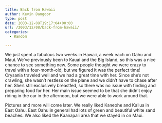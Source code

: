 ```yaml
---
title: Back from Hawaii
author: Kevin Dangoor
type: post
date: 2003-12-08T19:17:04+00:00
url: /2003/12/08/back-from-hawaii/
categories:
  - Random

---
```

We just spent a fabulous two weeks in Hawaii, a week each on Oahu and Maui. We&#8217;ve previously been to Kauai and the Big Island, so this was a nice chance to see something new. Some people thought we were crazy to travel with a four-month-old, but we figured it was the perfect time! Crysania traveled well and we had a great time with her. Since she&#8217;s not crawling, she wasn&#8217;t restless on the plane and we didn&#8217;t have to chase after her. She&#8217;s still exclusively breastfed, so there was no issue with finding and preparing food for her. Her main issue seemed to be that she didn&#8217;t enjoy riding in the car in the afternoon, but we were able to work around that.

Pictures and more will come later. We really liked Kaneohe and Kailua in East Oahu. East Oahu in general had lots of green and beautiful white sand beaches. We also liked the Kaanapali area that we stayed in on Maui.